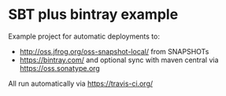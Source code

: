 SBT plus bintray example
========================

Example project for automatic deployments to:
* http://oss.jfrog.org/oss-snapshot-local/ from SNAPSHOTs
* https://bintray.com/ and optional sync with maven central via https://oss.sonatype.org

All run automatically via https://travis-ci.org/
